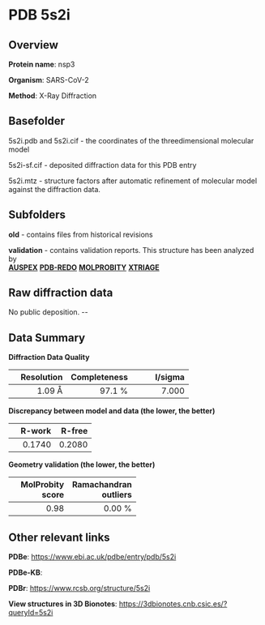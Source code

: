 # PDB 5s2i

## Overview

**Protein name**: nsp3

**Organism**: SARS-CoV-2

**Method**: X-Ray Diffraction



## Basefolder

5s2i.pdb and 5s2i.cif - the coordinates of the threedimensional molecular model

5s2i-sf.cif - deposited diffraction data for this PDB entry

5s2i.mtz - structure factors after automatic refinement of molecular model against the diffraction data.

## Subfolders



**old** - contains files from historical revisions

**validation** - contains validation reports. This structure has been analyzed by <br>[**AUSPEX**](https://github.com/thorn-lab/coronavirus_structural_task_force/tree/master/pdb/nsp3/SARS-CoV-2/5s2i/validation/auspex) [**PDB-REDO**](https://github.com/thorn-lab/coronavirus_structural_task_force/tree/master/pdb/nsp3/SARS-CoV-2/5s2i/validation/pdb-redo) [**MOLPROBITY**](https://github.com/thorn-lab/coronavirus_structural_task_force/tree/master/pdb/nsp3/SARS-CoV-2/5s2i/validation/molprobity) [**XTRIAGE**](https://github.com/thorn-lab/coronavirus_structural_task_force/blob/master/pdb/nsp3/SARS-CoV-2/5s2i/validation/Xtriage_output.log)  



## Raw diffraction data

No public deposition. --<br> 

## Data Summary
**Diffraction Data Quality**

|   | Resolution | Completeness| I/sigma |
|---|-------------:|----------------:|--------------:|
|   |1.09 Å|97.1  %|<img width=50/>7.000|

**Discrepancy between model and data (the lower, the better)**

|   | **R-work**| **R-free**   
|---|-------------:|----------------:|           
||  0.1740|  0.2080|

**Geometry validation (the lower, the better)**

|   |**MolProbity<br>score**| **Ramachandran<br>outliers** 
|---|-------------:|----------------:|
||  0.98|  0.00 %|

 

 



## Other relevant links 
**PDBe**:  https://www.ebi.ac.uk/pdbe/entry/pdb/5s2i

**PDBe-KB**:  
 
**PDBr**: https://www.rcsb.org/structure/5s2i 

**View structures in 3D Bionotes**: https://3dbionotes.cnb.csic.es/?queryId=5s2i

